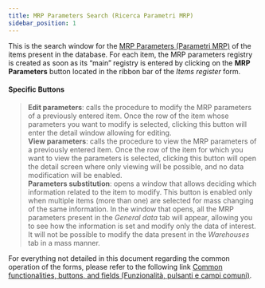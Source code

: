 ```yaml
---
title: MRP Parameters Search (Ricerca Parametri MRP)
sidebar_position: 1
---
```


This is the search window for the [MRP Parameters (Parametri MRP)](/docs/erp-home/registers/items/create-new-items/create-new-item) of the items present in the database. For each item, the MRP parameters registry is created as soon as its “main” registry is entered by clicking on the **MRP Parameters** button located in the ribbon bar of the *Items register* form.

#### Specific Buttons

> **Edit parameters**: calls the procedure to modify the MRP parameters of a previously entered item. Once the row of the item whose parameters you want to modify is selected, clicking this button will enter the detail window allowing for editing.  
> **View parameters**: calls the procedure to view the MRP parameters of a previously entered item. Once the row of the item for which you want to view the parameters is selected, clicking this button will open the detail screen where only viewing will be possible, and no data modification will be enabled.  
> **Parameters substitution**: opens a window that allows deciding which information related to the item to modify. This button is enabled only when multiple items (more than one) are selected for mass changing of the same information. In the window that opens, all the MRP parameters present in the *General data* tab will appear, allowing you to see how the information is set and modify only the data of interest. It will not be possible to modify the data present in the *Warehouses* tab in a mass manner.

For everything not detailed in this document regarding the common operation of the forms, please refer to the following link [Common functionalities, buttons, and fields (Funzionalità, pulsanti e campi comuni)](/docs/guide/common).